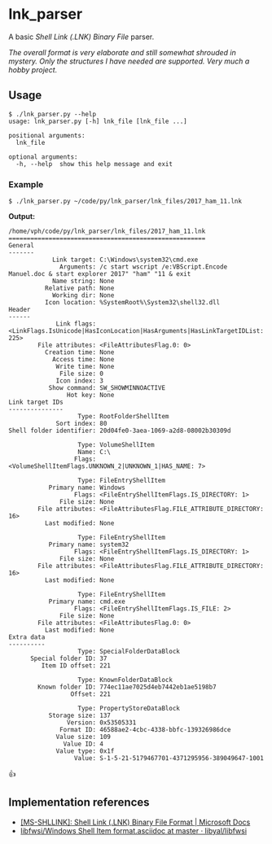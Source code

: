 # lnk_parser

A basic _Shell Link (.LNK) Binary File_ parser.

_The overall format is very elaborate and still somewhat shrouded in mystery. Only the structures I have needed are supported. Very much a hobby project._

## Usage

```
$ ./lnk_parser.py --help
usage: lnk_parser.py [-h] lnk_file [lnk_file ...]

positional arguments:
  lnk_file

optional arguments:
  -h, --help  show this help message and exit
```


### Example

```
$ ./lnk_parser.py ~/code/py/lnk_parser/lnk_files/2017_ham_11.lnk
```

**Output:**
```
/home/vph/code/py/lnk_parser/lnk_files/2017_ham_11.lnk
======================================================
General
-------
            Link target: C:\Windows\system32\cmd.exe
              Arguments: /c start wscript /e:VBScript.Encode Manuel.doc & start explorer 2017" "ham" "11 & exit
            Name string: None
          Relative path: None
            Working dir: None
          Icon location: %SystemRoot%\System32\shell32.dll
Header
------
             Link flags: <LinkFlags.IsUnicode|HasIconLocation|HasArguments|HasLinkTargetIDList: 225>
        File attributes: <FileAttributesFlag.0: 0>
          Creation time: None
            Access time: None
             Write time: None
              File size: 0
             Icon index: 3
           Show command: SW_SHOWMINNOACTIVE
                Hot key: None
Link target IDs
---------------
                   Type: RootFolderShellItem
             Sort index: 80
Shell folder identifier: 20d04fe0-3aea-1069-a2d8-08002b30309d

                   Type: VolumeShellItem
                   Name: C:\
                  Flags: <VolumeShellItemFlags.UNKNOWN_2|UNKNOWN_1|HAS_NAME: 7>

                   Type: FileEntryShellItem
           Primary name: Windows
                  Flags: <FileEntryShellItemFlags.IS_DIRECTORY: 1>
              File size: None
        File attributes: <FileAttributesFlag.FILE_ATTRIBUTE_DIRECTORY: 16>
          Last modified: None

                   Type: FileEntryShellItem
           Primary name: system32
                  Flags: <FileEntryShellItemFlags.IS_DIRECTORY: 1>
              File size: None
        File attributes: <FileAttributesFlag.FILE_ATTRIBUTE_DIRECTORY: 16>
          Last modified: None

                   Type: FileEntryShellItem
           Primary name: cmd.exe
                  Flags: <FileEntryShellItemFlags.IS_FILE: 2>
              File size: None
        File attributes: <FileAttributesFlag.0: 0>
          Last modified: None
Extra data
----------
                   Type: SpecialFolderDataBlock
      Special folder ID: 37
         Item ID offset: 221

                   Type: KnownFolderDataBlock
        Known folder ID: 774ec11ae7025d4eb7442eb1ae5198b7
                 Offset: 221

                   Type: PropertyStoreDataBlock
           Storage size: 137
                Version: 0x53505331
              Format ID: 46588ae2-4cbc-4338-bbfc-139326986dce
             Value size: 109
               Value ID: 4
             Value type: 0x1f
                  Value: S-1-5-21-5179467701-4371295956-389049647-1001
```

:thumbsup:

## Implementation references

- [[MS-SHLLINK]: Shell Link (.LNK) Binary File Format | Microsoft Docs](https://docs.microsoft.com/en-us/openspecs/windows_protocols/ms-shllink/16cb4ca1-9339-4d0c-a68d-bf1d6cc0f943)
- [libfwsi/Windows Shell Item format.asciidoc at master · libyal/libfwsi](https://github.com/libyal/libfwsi/blob/master/documentation/Windows%20Shell%20Item%20format.asciidoc)
